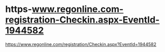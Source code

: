 # https-www.regonline.com-registration-Checkin.aspx-EventId-1944582
https://www.regonline.com/registration/Checkin.aspx?EventId=1944582
